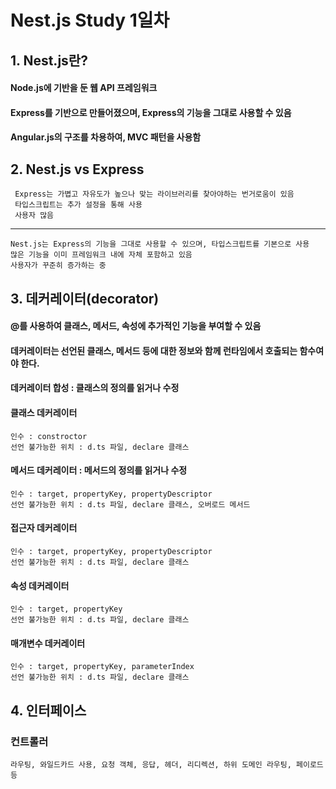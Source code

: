 # Nest.js Study 1일차

## 1. Nest.js란?
#### Node.js에 기반을 둔 웹 API 프레임워크
#### Express를 기반으로 만들어졌으며, Express의 기능을 그대로 사용할 수 있음
#### Angular.js의 구조를 차용하여, MVC 패턴을 사용함

## 2. Nest.js vs Express
     Express는 가볍고 자유도가 높으나 맞는 라이브러리를 찾아야하는 번거로움이 있음
     타입스크립트는 추가 설정을 통해 사용
     사용자 많음
***
    Nest.js는 Express의 기능을 그대로 사용할 수 있으며, 타입스크립트를 기본으로 사용
    많은 기능을 이미 프레임워크 내에 자체 포함하고 있음
    사용자가 꾸준히 증가하는 중


## 3. 데커레이터(decorator)
#### @를 사용하여 클래스, 메서드, 속성에 추가적인 기능을 부여할 수 있음
#### 데커레이터는 선언된 클래스, 메서드 등에 대한 정보와 함께 런타임에서 호출되는 함수여야 한다.
#### 데커레이터 합성 : 클래스의 정의를 읽거나 수정
#### 클래스 데커레이터
    인수 : constroctor
    선언 불가능한 위치 : d.ts 파일, declare 클래스
#### 메서드 데커레이터 : 메서드의 정의를 읽거나 수정
    인수 : target, propertyKey, propertyDescriptor
    선언 불가능한 위치 : d.ts 파일, declare 클래스, 오버로드 메서드
#### 접근자 데커레이터
    인수 : target, propertyKey, propertyDescriptor
    선언 불가능한 위치 : d.ts 파일, declare 클래스
#### 속성 데커레이터
    인수 : target, propertyKey
    선언 불가능한 위치 : d.ts 파일, declare 클래스
#### 매개변수 데커레이터
    인수 : target, propertyKey, parameterIndex
    선언 불가능한 위치 : d.ts 파일, declare 클래스

## 4. 인터페이스
### 컨트롤러
    라우팅, 와일드카드 사용, 요청 객체, 응답, 헤더, 리디렉션, 하위 도메인 라우팅, 페이로드 등
    